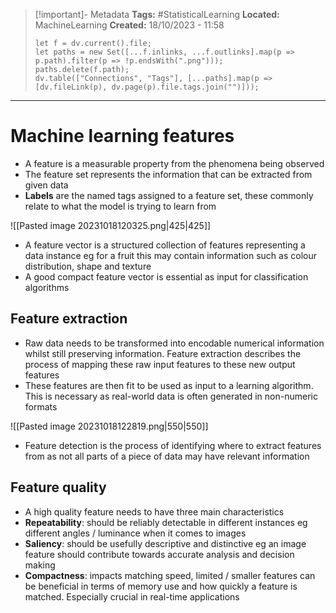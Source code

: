 > [!important]- Metadata
> **Tags:** #StatisticalLearning 
> **Located:** MachineLearning
> **Created:** 18/10/2023 - 11:58
> ```dataviewjs
> let f = dv.current().file;
> let paths = new Set([...f.inlinks, ...f.outlinks].map(p => p.path).filter(p => !p.endsWith(".png")));
> paths.delete(f.path);
> dv.table(["Connections", "Tags"], [...paths].map(p => [dv.fileLink(p), dv.page(p).file.tags.join("")]));
> ```

___
# Machine learning features
- A feature is a measurable property from the phenomena being observed 
- The feature set represents the information that can be extracted from given data
- **Labels** are the named tags assigned to a feature set, these commonly relate to what the model is trying to learn from 

![[Pasted image 20231018120325.png|425|425]]

- A feature vector is a structured collection of features representing a data instance eg for a fruit this may contain information such as colour distribution, shape and texture 
- A good compact feature vector is essential as input for classification algorithms 

## Feature extraction
- Raw data needs to be transformed into encodable numerical information whilst still preserving information. Feature extraction describes the process of mapping these raw input features to these new output features
- These features are then fit to be used as input to a learning algorithm. This is necessary as real-world data is often generated in non-numeric formats

![[Pasted image 20231018122819.png|550|550]]

- Feature detection is the process of identifying where to extract features from as not all parts of a piece of data may have relevant information

## Feature quality
- A high quality feature needs to have three main characteristics 
- **Repeatability**: should be reliably detectable in different instances eg different angles / luminance when it comes to images 
- **Saliency**: should be usefully descriptive and distinctive eg an image feature should contribute towards accurate analysis and decision making 
- **Compactness**: impacts matching speed, limited / smaller features can be beneficial in terms of memory use and how quickly a feature is matched. Especially crucial in real-time applications 
